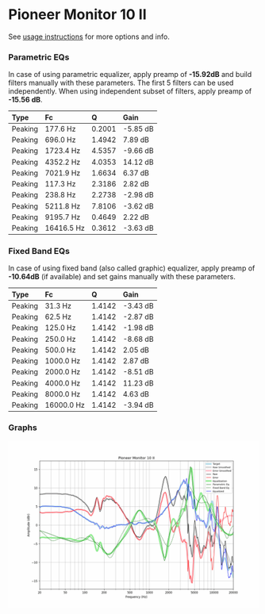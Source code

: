 # Pioneer Monitor 10 II
See [usage instructions](https://github.com/jaakkopasanen/AutoEq#usage) for more options and info.

### Parametric EQs
In case of using parametric equalizer, apply preamp of **-15.92dB** and build filters manually
with these parameters. The first 5 filters can be used independently.
When using independent subset of filters, apply preamp of **-15.56 dB**.

| Type    | Fc         |      Q | Gain     |
|:--------|:-----------|:-------|:---------|
| Peaking | 177.6 Hz   | 0.2001 | -5.85 dB |
| Peaking | 696.0 Hz   | 1.4942 | 7.89 dB  |
| Peaking | 1723.4 Hz  | 4.5357 | -9.66 dB |
| Peaking | 4352.2 Hz  | 4.0353 | 14.12 dB |
| Peaking | 7021.9 Hz  | 1.6634 | 6.37 dB  |
| Peaking | 117.3 Hz   | 2.3186 | 2.82 dB  |
| Peaking | 238.8 Hz   | 2.2738 | -2.98 dB |
| Peaking | 5211.8 Hz  | 7.8106 | -3.62 dB |
| Peaking | 9195.7 Hz  | 0.4649 | 2.22 dB  |
| Peaking | 16416.5 Hz | 0.3612 | -3.63 dB |

### Fixed Band EQs
In case of using fixed band (also called graphic) equalizer, apply preamp of **-10.64dB**
(if available) and set gains manually with these parameters.

| Type    | Fc         |      Q | Gain     |
|:--------|:-----------|:-------|:---------|
| Peaking | 31.3 Hz    | 1.4142 | -3.43 dB |
| Peaking | 62.5 Hz    | 1.4142 | -2.87 dB |
| Peaking | 125.0 Hz   | 1.4142 | -1.98 dB |
| Peaking | 250.0 Hz   | 1.4142 | -8.68 dB |
| Peaking | 500.0 Hz   | 1.4142 | 2.05 dB  |
| Peaking | 1000.0 Hz  | 1.4142 | 2.87 dB  |
| Peaking | 2000.0 Hz  | 1.4142 | -8.51 dB |
| Peaking | 4000.0 Hz  | 1.4142 | 11.23 dB |
| Peaking | 8000.0 Hz  | 1.4142 | 4.63 dB  |
| Peaking | 16000.0 Hz | 1.4142 | -3.94 dB |

### Graphs
![](./Pioneer%20Monitor%2010%20II.png)